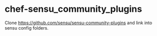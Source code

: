 # chef-sensu_community_plugins

Clone https://github.com/sensu/sensu-community-plugins and link into sensu config folders.
